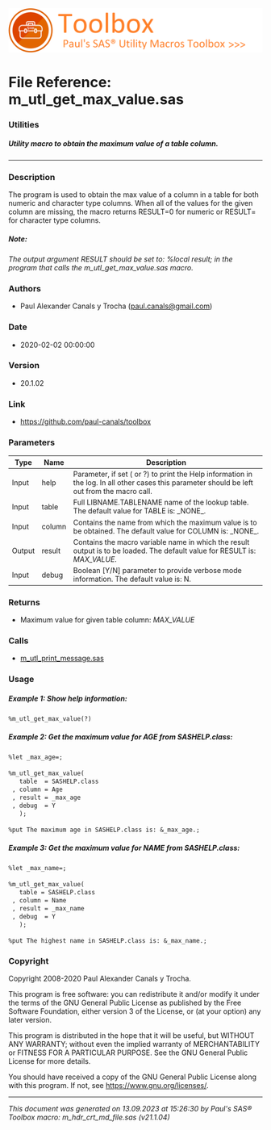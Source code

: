 ![../../misc/images/doc_banner.png](../../misc/images/doc_banner.png)
# 
# File Reference: m_utl_get_max_value.sas

### Utilities

##### Utility macro to obtain the maximum value of a table column.

***

### Description
The program is used to obtain the max value of a column in a table for both numeric and character type columns. When all of the values for the given column are missing, the macro returns RESULT=0 for numeric or RESULT= for character type columns.

##### *Note:*
*The output argument RESULT should be set to: %local result; in the program that calls the m_utl_get_max_value.sas macro.*

### Authors
* Paul Alexander Canals y Trocha (paul.canals@gmail.com)

### Date
* 2020-02-02 00:00:00

### Version
* 20.1.02

### Link
* https://github.com/paul-canals/toolbox

### Parameters
| Type | Name | Description |
| ---- | ---- | ----------- |
| Input | help | Parameter, if set ( or ?) to print the Help information in the log. In all other cases this parameter should be left out from the macro call. |
| Input | table | Full LIBNAME.TABLENAME name of the lookup table. The default value for TABLE is: \_NONE\_. |
| Input | column | Contains the name from which the maximum value is to be obtained. The default value for COLUMN is: \_NONE\_. |
| Output | result | Contains the macro variable name in which the result output is to be loaded. The default value for RESULT is: _MAX_VALUE_. |
| Input | debug | Boolean [Y/N] parameter to provide verbose mode information. The default value is: N. |

### Returns
* Maximum value for given table column: _MAX_VALUE_

### Calls
* [m_utl_print_message.sas](m_utl_print_message.md)

### Usage

##### Example 1: Show help information:
```sas
%m_utl_get_max_value(?)
```

##### Example 2: Get the maximum value for AGE from SASHELP.class:
```sas
%let _max_age=;

%m_utl_get_max_value(
   table  = SASHELP.class
 , column = Age
 , result = _max_age
 , debug  = Y
   );

%put The maximum age in SASHELP.class is: &_max_age.;
```

##### Example 3: Get the maximum value for NAME from SASHELP.class:
```sas
%let _max_name=;

%m_utl_get_max_value(
   table = SASHELP.class
 , column = Name
 , result = _max_name
 , debug  = Y
   );

%put The highest name in SASHELP.class is: &_max_name.;
```

### Copyright
Copyright 2008-2020 Paul Alexander Canals y Trocha. 
 
This program is free software: you can redistribute it and/or modify 
it under the terms of the GNU General Public License as published by 
the Free Software Foundation, either version 3 of the License, or 
(at your option) any later version. 
 
This program is distributed in the hope that it will be useful, 
but WITHOUT ANY WARRANTY; without even the implied warranty of 
MERCHANTABILITY or FITNESS FOR A PARTICULAR PURPOSE. See the 
GNU General Public License for more details. 
 
You should have received a copy of the GNU General Public License 
along with this program. If not, see <https://www.gnu.org/licenses/>. 


***
*This document was generated on 13.09.2023 at 15:26:30  by Paul's SAS&reg; Toolbox macro: m_hdr_crt_md_file.sas (v21.1.04)*
